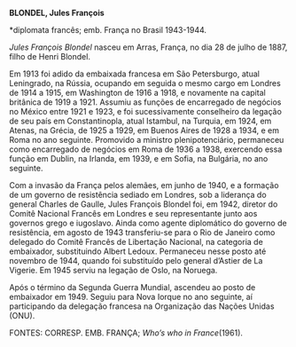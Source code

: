 **BLONDEL, Jules François**

\*diplomata francês; emb. França no Brasil 1943-1944.

*Jules François Blondel* nasceu em Arras, França, no dia 28 de julho de
1887, filho de Henri Blondel.

Em 1913 foi adido da embaixada francesa em São Petersburgo, atual
Leningrado, na Rússia, ocupando em seguida o mesmo cargo em Londres de
1914 a 1915, em Washington de 1916 a 1918, e novamente na capital
britânica de 1919 a 1921. Assumiu as funções de encarregado de negócios
no México entre 1921 e 1923, e foi sucessivamente conselheiro da legação
de seu país em Constantinopla, atual Istambul, na Turquia, em 1924, em
Atenas, na Grécia, de 1925 a 1929, em Buenos Aires de 1928 a 1934, e em
Roma no ano seguinte. Promovido a ministro plenipotenciário, permaneceu
como encarregado de negócios em Roma de 1936 a 1938, exercendo essa
função em Dublin, na Irlanda, em 1939, e em Sofia, na Bulgária, no ano
seguinte.

Com a invasão da França pelos alemães, em junho de 1940, e a formação de
um governo de resistência sediado em Londres, sob a liderança do general
Charles de Gaulle, Jules François Blondel foi, em 1942, diretor do
Comitê Nacional Francês em Londres e seu representante junto aos
governos grego e iugoslavo. Ainda como agente diplomático do governo de
resistência, em agosto de 1943 transferiu-se para o Rio de Janeiro como
delegado do Comitê Francês de Libertação Nacional, na categoria de
embaixador, substituindo Albert Ledoux. Permaneceu nesse posto até
novembro de 1944, quando foi substituído pelo general d’Astier de La
Vigerie. Em 1945 serviu na legação de Oslo, na Noruega.

Após o término da Segunda Guerra Mundial, ascendeu ao posto de
embaixador em 1949. Seguiu para Nova Iorque no ano seguinte, aí
participando da delegação francesa na Organização das Nações Unidas
(ONU).

FONTES: CORRESP. EMB. FRANÇA; *Who’s who in France*(1961).

 
